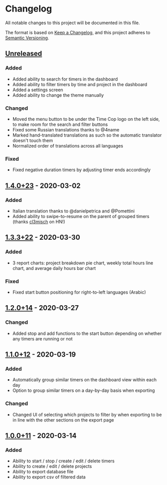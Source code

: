 # Changelog
All notable changes to this project will be documented in this file.

The format is based on [Keep a Changelog](https://keepachangelog.com/en/1.0.0/),
and this project adheres to [Semantic Versioning](https://semver.org/spec/v2.0.0.html).

## [Unreleased]
### Added
* Added ability to search for timers in the dashboard
* Added ability to filter timers by time and project in the dashboard
* Added a settings screen
* Added ability to change the theme manually

### Changed
* Moved the menu button to be under the Time Cop logo on the left side, to make room for the search and filter buttons
* Fixed some Russian translations thanks to @4name
* Marked hand-translated translations as such so the automatic translator doesn't touch them
* Normalized order of translations across all languages

### Fixed
* Fixed negative duration timers by adjusting timer ends accordingly

## [1.4.0+23] - 2020-03-02
### Added
* Italian translation thanks to @danielpetrica and @Pomettini
* Added ability to swipe-to-resume on the parent of grouped timers (thanks [cl3misch](https://news.ycombinator.com/item?id=22750635) on HN!)

## [1.3.3+22] - 2020-03-30
### Added
* 3 report charts: project breakdown pie chart, weekly total hours line chart, and average daily hours bar chart

### Fixed
* Fixed start button positioning for right-to-left languages (Arabic)

## [1.2.0+14] - 2020-03-27
### Changed
* Added stop and add functions to the start button depending on whether any timers are running or not

## [1.1.0+12] - 2020-03-19
### Added
* Automatically group similar timers on the dashboard view within each day
* Option to group similar timers on a day-by-day basis when exporting

### Changed
* Changed UI of selecting which projects to filter by when exporting to be in line
  with the other sections on the export page

## [1.0.0+11] - 2020-03-14
### Added
* Ability to start / stop / create / edit / delete timers
* Ability to create / edit / delete projects
* Ability to export database file
* Ability to export csv of filtered data

[Unreleased]: https://github.com/hamaluik/timecop/compare/v1.4.0+23...HEAD
[1.4.0+23]: https://github.com/hamaluik/timecop/compare/v1.3.3+22...v1.4.0+23
[1.3.3+22]: https://github.com/hamaluik/timecop/compare/v1.2.0+14...v1.3.3+22
[1.2.0+14]: https://github.com/hamaluik/timecop/compare/v1.1.0+12...v1.2.0+14
[1.1.0+12]: https://github.com/hamaluik/timecop/compare/v1.0.0+11...v1.1.0+12
[1.0.0+11]: https://github.com/hamaluik/timecop/compare/223213...v1.0.0+11
